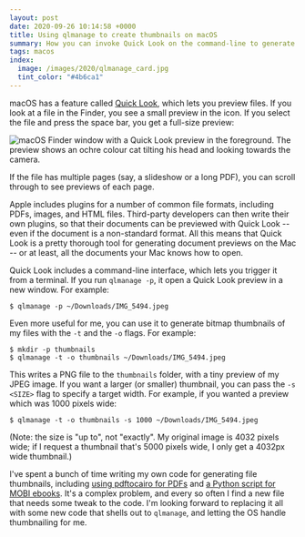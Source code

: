 ```yaml
---
layout: post
date: 2020-09-26 10:14:58 +0000
title: Using qlmanage to create thumbnails on macOS
summary: How you can invoke Quick Look on the command-line to generate high-quality thumbnails.
tags: macos
index:
  image: /images/2020/qlmanage_card.jpg
  tint_color: "#4b6ca1"
---
```


macOS has a feature called [Quick Look](https://en.wikipedia.org/wiki/Quick_Look), which lets you preview files.
If you look at a file in the Finder, you see a small preview in the icon.
If you select the file and press the space bar, you get a full-size preview:

<img src="/images/2020/quick_look_1x.jpg" srcset="/images/2020/quick_look_1x.jpg 1x, /images/2020/quick_look_2x.jpg 2x, /images/2020/quick_look_3x.jpg 3x" alt="macOS Finder window with a Quick Look preview in the foreground. The preview shows an ochre colour cat tilting his head and looking towards the camera.">

If the file has multiple pages (say, a slideshow or a long PDF), you can scroll through to see previews of each page.

Apple includes plugins for a number of common file formats, including PDFs, images, and HTML files.
Third-party developers can then write their own plugins, so that their documents can be previewed with Quick Look -- even if the document is a non-standard format.
All this means that Quick Look
is a pretty thorough tool for generating document previews on the Mac -- or at least, all the documents your Mac knows how to open.

Quick Look includes a command-line interface, which lets you trigger it from a terminal.
If you run `qlmanage -p`, it open a Quick Look preview in a new window.
For example:

```console
$ qlmanage -p ~/Downloads/IMG_5494.jpeg
```

Even more useful for me, you can use it to generate bitmap thumbnails of my files with the `-t` and the `-o` flags.
For example:

```console
$ mkdir -p thumbnails
$ qlmanage -t -o thumbnails ~/Downloads/IMG_5494.jpeg
```

This writes a PNG file to the `thumbnails` folder, with a tiny preview of my JPEG image.
If you want a larger (or smaller) thumbnail, you can pass the `-s <SIZE>` flag to specify a target width.
For example, if you wanted a preview which was 1000&nbsp;pixels wide:

```
$ qlmanage -t -o thumbnails -s 1000 ~/Downloads/IMG_5494.jpeg
```

(Note: the size is "up to", not "exactly".
My original image is 4032 pixels wide; if I request a thumbnail that's 5000 pixels wide, I only get a 4032px wide thumbnail.)

I've spent a bunch of time writing my own code for generating file thumbnails, including [using pdftocairo for PDFs](/2019/07/creating-preview-thumbnails-of-pdf-documents/) and [a Python script for MOBI ebooks](/2019/06/getting-cover-images-from-mobi-ebooks/).
It's a complex problem, and every so often I find a new file that needs some tweak to the code.
I'm looking forward to replacing it all with some new code that shells out to `qlmanage`, and letting the OS handle thumbnailing for me.
